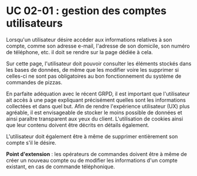 # UC 02-01 : gestion des comptes utilisateurs

Lorsqu'un utilisateur désire accéder aux informations relatives à son compte, comme son adresse e-mail, l'adresse de son domicile, son numéro de téléphone, etc. il doit se rendre sur la page dédiée à cela.

Sur cette page, l'utilisateur doit pouvoir consulter les éléments stockés dans les bases de données, de même que les modifier voire les supprimer si celles-ci ne sont pas obligatoires au bon fonctionnement du système de commandes de pizzas.

En parfaite adéquation avec le récent GRPD, il est important que l'utilisateur ait accès à une page expliquant précisément quelles sont les informations collectées et dans quel but. Afin de rendre l'expérience utilisateur (UX) plus agréable, il est envisageable de stocker le moins possible de données et ainsi paraître transparent aux yeux du client. L'utilisation de cookies ainsi que leur contenu doivent être décrits en détails également.

L'utilisateur doit également être à même de supprimer entièrement son compte s'il le désire.

__Point d'extension__ : les opérateurs de commandes doivent être à même de créer un nouveau compte ou de modifier les informations d'un compte existant, en cas de commande téléphonique.
